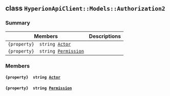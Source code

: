 ## class `HyperionApiClient::Models::Authorization2` 

### Summary

 Members                        | Descriptions                                
--------------------------------|---------------------------------------------
`{property}  string `[`Actor`](#class_hyperion_api_client_1_1_models_1_1_authorization2_1a67d2b5c3a2555916f815d83a40efa582) | 
`{property}  string `[`Permission`](#class_hyperion_api_client_1_1_models_1_1_authorization2_1a033dd78be5f1f73803d47db8079a774a) | 

### Members

#### `{property}  string `[`Actor`](#class_hyperion_api_client_1_1_models_1_1_authorization2_1a67d2b5c3a2555916f815d83a40efa582) 

#### `{property}  string `[`Permission`](#class_hyperion_api_client_1_1_models_1_1_authorization2_1a033dd78be5f1f73803d47db8079a774a) 

